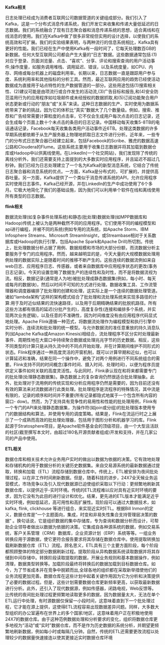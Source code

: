 **Kafka相关**

日志处理已经成为消费者互联网公司数据管道的关键组成部分。我们引入了Kafka，这是一个分布式消息传递系统，我们开发它来收集和传递大量低延迟的日志数据。我们的系统融合了现有日志聚合器和消息传递系统的思想，适合离线和在线消息的使用。我们在Kafka中做了很多非常规但实用的设计选择，以使我们的系统高效和可扩展。我们的实验结果表明，与两种流行的信息系统相比，Kafka具有更好的性能。我们已经在生产中使用Kafka有一段时间了，它每天处理数百GB的新数据。任何大型互联网公司都会产生大量的“日志”数据。这些数据通常包括:(1)对应于登录、页面浏览量、点击、“喜欢”、分享、评论和搜索查询的用户活动事件;操作度量，如服务调用堆栈、调用延迟、错误，以及系统度量，如CPU、内存、网络或每台机器上的磁盘利用率。长期以来，日志数据一直是跟踪用户参与度、系统利用率和其他指标的分析工具。然而，最近互联网应用的趋势已经使活动数据成为直接用于站点特性的生产数据管道的一部分。这些用途包括(1)搜索相关性、(2)建议可能是由项流行或合作发生的活动流,(3)广告目标和报告,和(4)安全防范滥用行为的应用程序如垃圾邮件或未经授权的数据抓取,和(5)订阅功能聚合用户状态更新或行动的“朋友”或“关系”来读。这种日志数据的生产、实时使用为数据系统带来了新的挑战，因为它的体积比“真实”数据大了几个数量级。例如，搜索、推荐和广告经常需要计算粒度的点击率，它不仅会生成用户每次点击的日志记录，还会生成每个页面上数十个未点击的条目的日志记录。中国移动每天收集5-8TB的电话通话记录，Facebook每天收集各类用户活动事件近6TB。处理这类数据的许多早期系统都依赖于从生产服务器上物理地抓取日志文件进行分析。近年来，一些专门的分布式日志聚合器已经建立起来，包括Facebook的Scribe、雅虎的数据高速公路和Cloudera的Flume。这些系统主要用于收集日志数据并将其加载到数据仓库或Hadoop中以供离线使用。在LinkedIn(一个社交网站)，我们发现除了传统的离线分析外，我们还需要支持上面提到的大多数实时应用程序，并且延迟不超过几秒钟。我们已经为日志处理建立了一个名为Kafka的新型消息系统，它结合了传统日志聚合器和消息系统的优点。一方面，Kafka是分布式的，可扩展的，并提供高吞吐量。另一方面，Kafka提供了一个类似于消息传递系统的API，允许应用程序实时使用日志事件。Kafka已经开源，并在LinkedIn的生产中成功使用了6个多月。它极大地简化了我们的基础设施，因为我们可以利用单个软件在线和离线使用所有类型的日志数据。

**flink相关**

数据流处理(如复杂事件处理系统)和静态(批处理)数据处理(如MPP数据库和Hadoop)传统上被认为是两种截然不同的应用程序。它们使用不同的编程模型和api进行编程，并被不同的系统(例如专用的流系统，如Apache Storm、IBM Infosphere Streams、Microsoft StreamInsight，或Streambase相对于关系数据库或Hadoop的执行引擎，包括Apache Spark和Apache Drill)所切割。传统上，批处理数据分析占据了用例、数据规模和市场的大部分份额，而流数据分析主要服务于专门的应用程序。然而，越来越明显的是，今天大量的大规模数据处理用例处理的数据实际上是随着时间的推移不断产生的。这些连续的数据流例如来自web日志、应用程序日志、传感器，或者来自数据库中应用程序状态的更改(事务日志记录)。今天的设置忽略了数据生产的连续性和及时性，而不是将数据流视为流。相反，数据记录(通常是人为地)被批处理成静态数据集(例如，每小时、每天或每月的数据块)，然后以时间不可知的方式进行处理。数据收集工具、工作流管理器和调度器编排了批处理的创建和处理，这实际上是一个连续的数据处理管道。诸如“lambda架构”这样的架构模式结合了批处理和流处理系统来实现多路径的计算:用于及时近似结果的流快速路径，以及用于后期精确结果的批脱机路径。所有这些方法都有很高的延迟(分批产生的)，高度复杂性(连接和编排多个系统，并实现两次业务逻辑)，以及任意的不准确性，因为时间维度没有由应用程序代码显式地处理。Apache Flink遵循一种范式，将数据流处理作为编程模型和执行引擎中实时分析、连续流和批处理的统一模型。与允许数据流的准任意重放的持久消息队列(如Apache Kafka或Amazon Kinesis)相结合，流处理程序不区分实时处理最新事件、周期性地在大窗口中持续聚合数据或处理兆兆字节的历史数据。相反，这些不同类型的计算只是从持久流中的不同点开始处理，并在计算期间维护不同形式的状态。Flink程序通过一种高度灵活的开窗机制，既可以计算早期和近似，也可以计算延迟和准确，结果在同一个操作中，避免了对两个用例进行不同系统组合的需要。Flink支持不同的时间概念(事件时间、摄入时间、处理时间)，以便为程序员提供定义事件如何关联的高度灵活性。与此同时，Flink承认现在和将来都需要专门的批处理(处理静态数据集)。静态数据上的复杂查询仍然很适合批处理抽象。此外，批处理对于流用例的传统实现和分析应用程序仍然是需要的，因为目前还没有有效的算法来对流数据进行此类处理。批处理程序是流程序的特殊情况，其中流是有限的，记录的顺序和时间并不重要(所有记录都隐式地属于一个包含所有内容的窗口- dow)。然而，为了支持具有竞争性的易用性和性能的批处理用例，Flink有一个专门的API来处理静态数据集，为操作符(如join或分组)的批处理版本使用专门的数据结构和算法，并使用专用的调度策略。结果是，Flink在流运行时之上展示了一个成熟而高效的批处理处理器，包括用于图形分析和机器学习的库。Flink起源于Stratosphere项目，是Apache软件基金会的顶级项目，由一个大型且活跃的社区(截至撰写本文时，由超过180名开源贡献者组成)开发和支持，并在几家公司的产品中使用。


**ETL相关**

数据仓库和相关技术允许业务用户实时的做出以数据为依据的决策。它有效地处理和存储机构的用于数据分析的关键历史数据集。来自交易源系统的最新数据通过提取，转换和加载（ETL）流程存储到数据仓库中。传统上，ETL被安排为夜间批处理过程，以在非工作时间刷新数据。但是，随着科技的进步，24X7全天候业务运营模式，市场竞争以及引入现代数据源已迫使组织采取以下行动：更频繁地刷新其数据仓库，以提供近乎-实时环境。传统的ETL流程难以应对具有近实时环境的要求，因为它没有为此目的进行设计和优化。结果，更先进的ETL版本才能满足近乎实时环境，例如低延迟，高可用性和高扩展性。现阶段可以通过大数据技术，如 kafka, flink, clickhouse 等进行组合，来实现近实时ETL。根据Bill Inmon的定义，数据仓库是“一个主题面向，集成，时变和非易失性集合支持管理层决策的数据” 。换句话说，它是组织数据的集中存储库，专为查询和数据分析而设计，可帮助企业领导者做出以数据为依据的决策。它集成自各种源系统的数据，例如交易系统，客户关系管理（CRM）数据库，企业资源计划（ERP）系统等等。一组业务转换应用于源数据，使它更符合报告要求将其存储在数据仓库中。使用提取转换加载刷新数据仓库（ETL）流程。顾名思义，ETL具有三个主要方面阶段，每个阶段都照顾整体的特定部分数据刷新过程。提取阶段从异构数据系统读取数据并将其存储到中间存储中。转换阶段读取提取的数据，开展业务规则和基本数据操作，例如清理，数据类型转换等。加载阶段最终将转换后的数据加载到目标数据仓库。如今，为了节省成本并在竞争中脱颖而出,全球各地的组织都在采取新举措使他们的业务流程更加完善。数据仓库在这些计划中起着关键作用因为它为分析和决策提供了必要的数据过程。但是，这些计划需要数据仓库更新频率更高，以获取最新数据进行分析。此外，还引入了现代数据源，例如传感器，闭路电视，Web反馈等。比传统的夜间批处理过程更频繁地读取更多的数据，因为数据量太大，无法在单个ETL运行中处理，有时源数据仅保留一小段时间，这意味着直到下一个批处理过程，它才能在源上提供，这使得ETL流程容易出现数据差异问题。同样，大多数大型组织的办公室遍布在世界上的多个国家/地区，这意味着用户正在积极地使用24X7的数据仓库。由于这种范例数据处理和分析要求的变化，组织将数据仓库更多地视为“活动”或“实时”数据仓库，而不是作为历史数据的系统分析，并期望更频繁地刷新数据，例如每小时或每隔几分钟。自然，传统的ETL还需要更改流程以处理较少的数据量快速接连以使其更接近实时数据仓库环境






